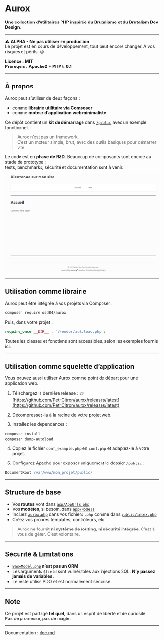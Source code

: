 # Aurox

**Une collection d’utilitaires PHP inspirée du Brutalisme et du Brutalism Dev Design.**

---

⚠️ **ALPHA - Ne pas utiliser en production**  
Le projet est en cours de développement, tout peut encore changer. À vos risques et périls. 😉

**Licence : MIT**  
**Prérequis : Apache2 + PHP ≥ 8.1**

---

## À propos

Aurox peut s’utiliser de deux façons :

- comme **librairie utilitaire via Composer**
- comme **moteur d’application web minimaliste**

Ce dépôt contient un **kit de démarrage** dans [`/public`](public) avec un exemple fonctionnel.

> Aurox n’est pas un framework.  
> C’est un moteur simple, brut, avec des outils basiques pour démarrer vite.

Le code est en **phase de R&D**. Beaucoup de composants sont encore au stade de prototype :  
tests, benchmarks, sécurité et documentation sont à venir.

![screen.png](public/img/screen.png)

---

## Utilisation comme librairie

Aurox peut être intégrée à vos projets via Composer :

```bash
composer require osd84/aurox
````

Puis, dans votre projet :

```php
require_once __DIR__ . '/vendor/autoload.php';
```

Toutes les classes et fonctions sont accessibles, selon les exemples fournis ici.

---

## Utilisation comme squelette d’application

Vous pouvez aussi utiliser Aurox comme point de départ pour une application web.

1. Téléchargez la dernière release :
   👉 [https://github.com/PetitCitron/aurox/releases/latest](https://github.com/PetitCitron/aurox/releases/latest)

2. Décompressez-la à la racine de votre projet web.

3. Installez les dépendances :

```bash
composer install
composer dump-autoload
```

4. Copiez le fichier `conf_example.php` en `conf.php` et adaptez-le à votre projet.

5. Configurez Apache pour exposer uniquement le dossier `/public` :

```apache
DocumentRoot /var/www/mon_projet/public/
```

---

## Structure de base

* Vos **routes** vont dans [`app/AppUrls.php`](app/AppUrls.php)
* Vos **modèles**, si besoin, dans [`app/Models`](app/Models)
* Incluez [`aurox.php`](aurox.php) dans vos fichiers `.php` comme dans [`public/index.php`](public/index.php)
* Créez vos propres templates, contrôleurs, etc.

> Aurox ne fournit **ni système de routing**, **ni sécurité intégrée**.
> C’est à vous de gérer. C’est volontaire.

---

## Sécurité & Limitations

* [`BaseModel.php`](src/OsdAurox/BaseModel.php) **n’est pas un ORM**
* Les arguments `$field` sont vulnérables aux injections SQL. **N’y passez jamais de variables.**
* Le reste utilise PDO et est normalement sécurisé.

---

## Note 

Ce projet est partagé **tel quel**, dans un esprit de liberté et de curiosité. <br>
Pas de promesse, pas de magie.

---

Documentation : [doc.md](doc.md)

